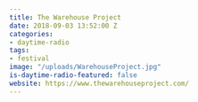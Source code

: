 ```yaml
---
title: The Warehouse Project
date: 2018-09-03 13:52:00 Z
categories:
- daytime-radio
tags:
- festival
image: "/uploads/WarehouseProject.jpg"
is-daytime-radio-featured: false
website: https://www.thewarehouseproject.com/
---
```


